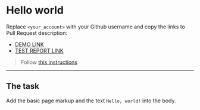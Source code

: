 # Hello world
Replace `<your_account>` with your Github username and copy the links to Pull Request description:
- [DEMO LINK](https://taraselnik.github.io/layout_hello-world/)
- [TEST REPORT LINK](https://taraselnik.github.io/layout_hello-world/report/html_report/)

> Follow [this instructions](https://mate-academy.github.io/layout_task-guideline/#how-to-solve-the-layout-tasks-on-github)
___

## The task
Add the basic page markup and the text `Hello, world!` into the body.
